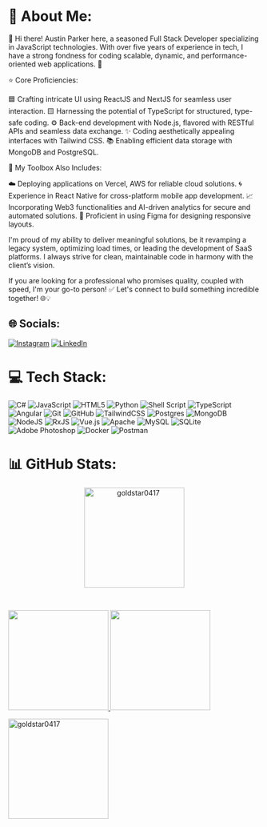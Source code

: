 # 💫 About Me:
🔔 Hi there! Austin Parker here, a seasoned Full Stack Developer specializing in JavaScript technologies. With over five years of experience in tech, I have a strong fondness for coding scalable, dynamic, and performance-oriented web applications. 🚀

⭐ Core Proficiencies:

🟦 Crafting intricate UI using ReactJS and NextJS for seamless user interaction.
🟨 Harnessing the potential of TypeScript for structured, type-safe coding.
⚙️ Back-end development with Node.js, flavored with RESTful APIs and seamless data exchange. ✨ Coding aesthetically appealing interfaces with Tailwind CSS.
📚 Enabling efficient data storage with MongoDB and PostgreSQL.

🧩 My Toolbox Also Includes:

☁️ Deploying applications on Vercel, AWS for reliable cloud solutions.
🌀 Experience in React Native for cross-platform mobile app development.
📈 Incorporating Web3 functionalities and AI-driven analytics for secure and automated solutions.
🎯 Proficient in using Figma for designing responsive layouts.

I'm proud of my ability to deliver meaningful solutions, be it revamping a legacy system, optimizing load times, or leading the development of SaaS platforms. I always strive for clean, maintainable code in harmony with the client’s vision.

If you are looking for a professional who promises quality, coupled with speed, I'm your go-to person!
✅ Let's connect to build something incredible together! 🌐💡


## 🌐 Socials:
[![Instagram](https://img.shields.io/badge/Instagram-%23E4405F.svg?logo=Instagram&logoColor=white)](https://instagram.com/idan.zamir.halevy) [![LinkedIn](https://img.shields.io/badge/LinkedIn-%230077B5.svg?logo=linkedin&logoColor=white)](https://linkedin.com/in/idan-zamir-halevy-0ab11896) 

# 💻 Tech Stack:
![C#](https://img.shields.io/badge/c%23-%23239120.svg?style=for-the-badge&logo=csharp&logoColor=white) ![JavaScript](https://img.shields.io/badge/javascript-%23323330.svg?style=for-the-badge&logo=javascript&logoColor=%23F7DF1E) ![HTML5](https://img.shields.io/badge/html5-%23E34F26.svg?style=for-the-badge&logo=html5&logoColor=white) ![Python](https://img.shields.io/badge/python-3670A0?style=for-the-badge&logo=python&logoColor=ffdd54) ![Shell Script](https://img.shields.io/badge/shell_script-%23121011.svg?style=for-the-badge&logo=gnu-bash&logoColor=white) ![TypeScript](https://img.shields.io/badge/typescript-%23007ACC.svg?style=for-the-badge&logo=typescript&logoColor=white) ![Angular](https://img.shields.io/badge/angular-%23DD0031.svg?style=for-the-badge&logo=angular&logoColor=white) ![Git](https://img.shields.io/badge/git-%23F05033.svg?style=for-the-badge&logo=git&logoColor=white) ![GitHub](https://img.shields.io/badge/github-%23121011.svg?style=for-the-badge&logo=github&logoColor=white) ![TailwindCSS](https://img.shields.io/badge/tailwindcss-%2338B2AC.svg?style=for-the-badge&logo=tailwind-css&logoColor=white) ![Postgres](https://img.shields.io/badge/postgres-%23316192.svg?style=for-the-badge&logo=postgresql&logoColor=white) ![MongoDB](https://img.shields.io/badge/MongoDB-%234ea94b.svg?style=for-the-badge&logo=mongodb&logoColor=white) ![NodeJS](https://img.shields.io/badge/node.js-6DA55F?style=for-the-badge&logo=node.js&logoColor=white) ![RxJS](https://img.shields.io/badge/rxjs-%23B7178C.svg?style=for-the-badge&logo=reactivex&logoColor=white) ![Vue.js](https://img.shields.io/badge/vue.js-%2335495e.svg?style=for-the-badge&logo=vuedotjs&logoColor=%234FC08D) ![Apache](https://img.shields.io/badge/apache-%23D42029.svg?style=for-the-badge&logo=apache&logoColor=white) ![MySQL](https://img.shields.io/badge/mysql-4479A1.svg?style=for-the-badge&logo=mysql&logoColor=white) ![SQLite](https://img.shields.io/badge/sqlite-%2307405e.svg?style=for-the-badge&logo=sqlite&logoColor=white) ![Adobe Photoshop](https://img.shields.io/badge/adobe%20photoshop-%2331A8FF.svg?style=for-the-badge&logo=adobe%20photoshop&logoColor=white) ![Docker](https://img.shields.io/badge/docker-%230db7ed.svg?style=for-the-badge&logo=docker&logoColor=white) ![Postman](https://img.shields.io/badge/Postman-FF6C37?style=for-the-badge&logo=postman&logoColor=white)
# 📊 GitHub Stats:
<div>
    <a href="https://github.com/goldstar0417">
    <p align="center">
        <img height="200em" src="https://github-readme-streak-stats.herokuapp.com/?user=goldstar0417&theme=black-ice&hide_border=true&stroke=0000&background=0D1117&ring=e05397&fire=e05397&currStreakLabel=e05397" alt="goldstar0417" align="center"/>
    </p>
  </div>
 
 <br/>

<div>
    <a href="https://github.com/goldstar0417">
    <p align="left">
        <img height="200em" src="https://github-readme-stats.vercel.app/api?username=goldstar0417&show_icons=true&theme=dracula&include_all_commits=true&count_private=true"/>
        <img height="200em" src="https://github-readme-stats.vercel.app/api/top-langs/?username=goldstar0417&layout=compact&langs_count=7&theme=dracula"/>
    </p>
  </div>
 
 
<div>
    <a href="https://github.com/goldstar0417">
    <p align="left">
    <img height="200em" src="https://github-profile-summary-cards.vercel.app/api/cards/profile-details?username=goldstar0417&theme=github_dark" alt="goldstar0417" align="left"/>
    </p>
  </div>
 
 <br/>
 

 
 <!-- <p align="left">
  <img height="180em" src="https://github-readme-streak-stats.herokuapp.com/?user=goldstar0417" />
  <img height="180em" src="https://user-images.githubusercontent.com/22433243/121538215-faa36d80-c9da-11eb-9dce-0def2d07ff62.gif" />
</p> -->

 <br/>

<!-- Proudly created with GPRM ( https://gprm.itsvg.in ) -->
